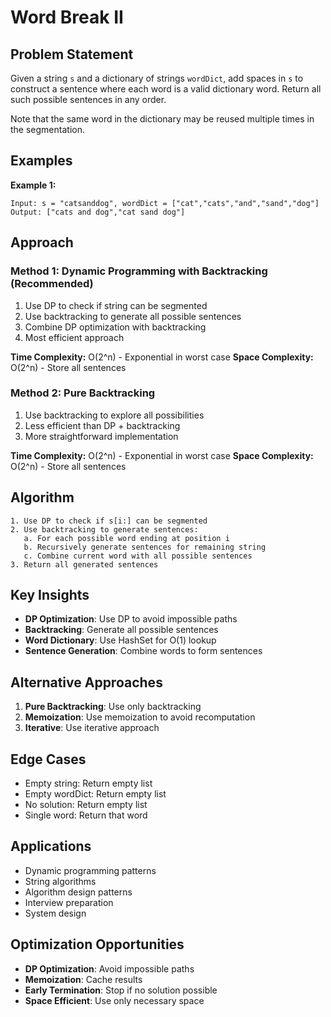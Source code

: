 # Word Break II

## Problem Statement

Given a string `s` and a dictionary of strings `wordDict`, add spaces in `s` to construct a sentence where each word is a valid dictionary word. Return all such possible sentences in any order.

Note that the same word in the dictionary may be reused multiple times in the segmentation.

## Examples

**Example 1:**
```
Input: s = "catsanddog", wordDict = ["cat","cats","and","sand","dog"]
Output: ["cats and dog","cat sand dog"]
```

## Approach

### Method 1: Dynamic Programming with Backtracking (Recommended)
1. Use DP to check if string can be segmented
2. Use backtracking to generate all possible sentences
3. Combine DP optimization with backtracking
4. Most efficient approach

**Time Complexity:** O(2^n) - Exponential in worst case
**Space Complexity:** O(2^n) - Store all sentences

### Method 2: Pure Backtracking
1. Use backtracking to explore all possibilities
2. Less efficient than DP + backtracking
3. More straightforward implementation

**Time Complexity:** O(2^n) - Exponential in worst case
**Space Complexity:** O(2^n) - Store all sentences

## Algorithm

```
1. Use DP to check if s[i:] can be segmented
2. Use backtracking to generate sentences:
   a. For each possible word ending at position i
   b. Recursively generate sentences for remaining string
   c. Combine current word with all possible sentences
3. Return all generated sentences
```

## Key Insights

- **DP Optimization**: Use DP to avoid impossible paths
- **Backtracking**: Generate all possible sentences
- **Word Dictionary**: Use HashSet for O(1) lookup
- **Sentence Generation**: Combine words to form sentences

## Alternative Approaches

1. **Pure Backtracking**: Use only backtracking
2. **Memoization**: Use memoization to avoid recomputation
3. **Iterative**: Use iterative approach

## Edge Cases

- Empty string: Return empty list
- Empty wordDict: Return empty list
- No solution: Return empty list
- Single word: Return that word

## Applications

- Dynamic programming patterns
- String algorithms
- Algorithm design patterns
- Interview preparation
- System design

## Optimization Opportunities

- **DP Optimization**: Avoid impossible paths
- **Memoization**: Cache results
- **Early Termination**: Stop if no solution possible
- **Space Efficient**: Use only necessary space
